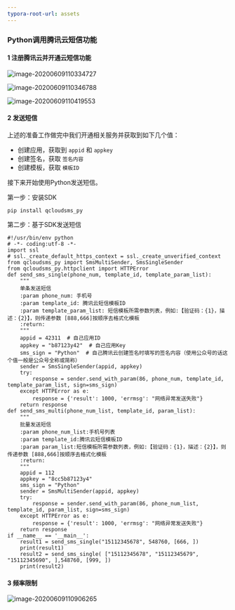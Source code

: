 ```yaml
---
typora-root-url: assets
---
```


### Python调用腾讯云短信功能 

#### 1 注册腾讯云并开通云短信功能

![image-20200609110334727](/image-20200609110334727.png)

![image-20200609110346788](/image-20200609110346788.png)

![image-20200609110419553](/image-20200609110419553.png)

#### 2 发送短信

上述的准备工作做完中我们开通相关服务并获取到如下几个值：

- 创建应用，获取到 `appid` 和 `appkey`
- 创建签名，获取 `签名内容`
- 创建模板，获取 `模板ID`

接下来开始使用Python发送短信。

第一步：安装SDK

```shell
pip install qcloudsms_py
```

第二步：基于SDK发送短信

```shell
#!/usr/bin/env python
# -*- coding:utf-8 -*-
import ssl
# ssl._create_default_https_context = ssl._create_unverified_context
from qcloudsms_py import SmsMultiSender, SmsSingleSender
from qcloudsms_py.httpclient import HTTPError
def send_sms_single(phone_num, template_id, template_param_list):
    """
    单条发送短信
    :param phone_num: 手机号
    :param template_id: 腾讯云短信模板ID
    :param template_param_list: 短信模板所需参数列表，例如:【验证码：{1}，描述：{2}】，则传递参数 [888,666]按顺序去格式化模板
    :return:
    """
    appid = 42311  # 自己应用ID
    appkey = "b87123y42"  # 自己应用Key
    sms_sign = "Python"  # 自己腾讯云创建签名时填写的签名内容（使用公众号的话这个值一般是公众号全称或简称）
    sender = SmsSingleSender(appid, appkey)
    try:
        response = sender.send_with_param(86, phone_num, template_id, template_param_list, sign=sms_sign)
    except HTTPError as e:
        response = {'result': 1000, 'errmsg': "网络异常发送失败"}
    return response
def send_sms_multi(phone_num_list, template_id, param_list):
    """
    批量发送短信
    :param phone_num_list:手机号列表
    :param template_id:腾讯云短信模板ID
    :param param_list:短信模板所需参数列表，例如:【验证码：{1}，描述：{2}】，则传递参数 [888,666]按顺序去格式化模板
    :return:
    """
    appid = 112
    appkey = "8cc5b87123y4"
    sms_sign = "Python"
    sender = SmsMultiSender(appid, appkey)
    try:
        response = sender.send_with_param(86, phone_num_list, template_id, param_list, sign=sms_sign)
    except HTTPError as e:
        response = {'result': 1000, 'errmsg': "网络异常发送失败"}
    return response
if __name__ == '__main__':
    result1 = send_sms_single("15112345678", 548760, [666, ])
    print(result1)
    result2 = send_sms_single( ["15112345678", "15112345679", "15112345690", ],548760, [999, ])
    print(result2)
```

#### 3 频率限制

![image-20200609110906265](/image-20200609110906265.png)



